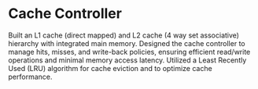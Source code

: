 # Cache Controller
Built an L1 cache (direct mapped) and L2 cache (4 way set associative) hierarchy with integrated main memory. Designed the cache controller to manage hits, misses, and write-back policies, ensuring efficient read/write operations and minimal memory access latency.
Utilized a Least Recently Used (LRU) algorithm for cache eviction and to optimize cache performance.
